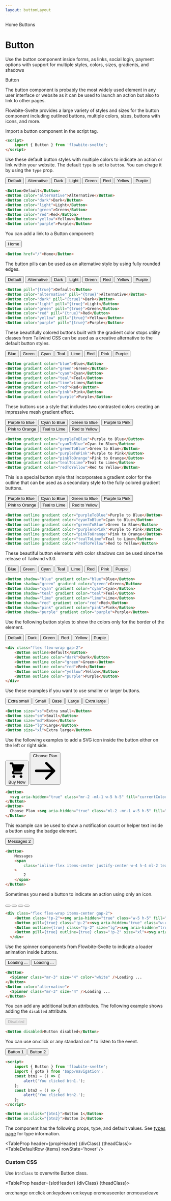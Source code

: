 ```yaml
---
layout: buttonLayout
---
```


<script>
  import {Htwo,ExampleDiv,GitHubSource,CompoDescription,TableProp, TableDefaultRow} from '../utils'
  import { Button, Spinner, Breadcrumb, BreadcrumbItem, Badge } from '$lib'
  import { goto }from '$app/navigation';
  
  import componentProps from '../props/Button.json'
  let slotHeader = ['Name', 'Description']

  let slotItems = [['default', 'For a button label.']]

  const btn1 = ()=>{
    alert('You clicked btn1.')
  }
  const btn2 = ()=>{
    alert ('You clicked btn2.')
  }

  // Props table
  let items = componentProps.props
  let propHeader = ['Name', 'Type', 'Default']
 let divClass='w-full relative overflow-x-auto shadow-md sm:rounded-lg py-4'
let theadClass ='text-xs text-gray-700 uppercase bg-gray-50 dark:bg-gray-700 dark:text-white'

</script>

<Breadcrumb>
  <BreadcrumbItem href="/" home >Home</BreadcrumbItem>
  <BreadcrumbItem>Buttons</BreadcrumbItem>
</Breadcrumb>

<h1 class="text-3xl w-full dark:text-white pt-8 pb-4">Button</h1>

<CompoDescription>Use the button component inside forms, as links, social login, payment options with support for multiple styles, colors, sizes, gradients, and shadows</CompoDescription>

<ExampleDiv>
<GitHubSource href="buttons/Button.svelte">Button</GitHubSource>
</ExampleDiv>

The button component is probably the most widely used element in any user interface or website as it can be used to launch an action but also to link to other pages.

Flowbite-Svelte provides a large variety of styles and sizes for the button component including outlined buttons, multiple colors, sizes, buttons with icons, and more.

<Htwo label="Setup" />

Import a button component in the script tag.

```html
<script>
	import { Button } from 'flowbite-svelte';
</script>
```

<Htwo label="Default button" />

Use these default button styles with multiple colors to indicate an action or link within your website. The default `type` is set to `button`. You can chage it by using the `type` prop.

<ExampleDiv class="flex flex-wrap gap-2">
<Button>Default</Button>
<Button color="alternative">Alternative</Button>
<Button color="dark">Dark</Button>
<Button color="light">Light</Button>
<Button color="green">Green</Button>
<Button color="red">Red</Button>
<Button color="yellow">Yellow</Button>
<Button color="purple">Purple</Button>
</ExampleDiv>

```html
<Button>Default</Button>
<Button color="alternative">Alternative</Button>
<Button color="dark">Dark</Button>
<Button color="light">Light</Button>
<Button color="green">Green</Button>
<Button color="red">Red</Button>
<Button color="yellow">Yellow</Button>
<Button color="purple">Purple</Button>
```

<Htwo label="Button with link" />

You can add a link to a Button component:

<ExampleDiv>
<Button href="/">Home</Button>
</ExampleDiv>

```html
<Button href="/">Home</Button>
```


<Htwo label="Button pills" />

The button pills can be used as an alternative style by using fully rounded edges.

<ExampleDiv class="flex flex-wrap gap-2">
  <Button pill={true}>Default</Button>
  <Button color="alternative" pill={true}>Alternative</Button>
  <Button color="dark" pill={true}>Dark</Button>
  <Button color="light" pill={true}>Light</Button>
  <Button color="green" pill={true}>Green</Button>
  <Button color="red" pill={true}>Red</Button>
  <Button color="yellow" pill={true}>Yellow</Button>
  <Button color="purple" pill={true}>Purple</Button>
</ExampleDiv>

```html
<Button pill="{true}">Default</Button>
<Button color="alternative" pill="{true}">Alternative</Button>
<Button color="dark" pill="{true}">Dark</Button>
<Button color="light" pill="{true}">Light</Button>
<Button color="green" pill="{true}">Green</Button>
<Button color="red" pill="{true}">Red</Button>
<Button color="yellow" pill="{true}">Yellow</Button>
<Button color="purple" pill="{true}">Purple</Button>
```

<Htwo label="Gradient monochrome" />

These beautifully colored buttons built with the gradient color stops utility classes from Tailwind CSS can be used as a creative alternative to the default button styles.

<ExampleDiv class="flex flex-wrap gap-2">
  <Button gradient color="blue">Blue</Button>
  <Button gradient color="green">Green</Button>
  <Button gradient color="cyan">Cyan</Button>
  <Button gradient color="teal">Teal</Button>
  <Button gradient color="lime">Lime</Button>
  <Button gradient color="red">Red</Button>
  <Button gradient color="pink">Pink</Button>
  <Button gradient color="purple">Purple</Button>
</ExampleDiv>

```html
<Button gradient color="blue">Blue</Button>
<Button gradient color="green">Green</Button>
<Button gradient color="cyan">Cyan</Button>
<Button gradient color="teal">Teal</Button>
<Button gradient color="lime">Lime</Button>
<Button gradient color="red">Red</Button>
<Button gradient color="pink">Pink</Button>
<Button gradient color="purple">Purple</Button>
```

<Htwo label="Gradient duotone" />

These buttons use a style that includes two contrasted colors creating an impressive mesh gradient effect.

<ExampleDiv class="flex flex-wrap items-center gap-2">
  <Button gradient color="purpleToBlue">Purple to Blue</Button>
  <Button gradient color="cyanToBlue">Cyan to Blue</Button>
  <Button gradient color="greenToBlue">Green to Blue</Button>
  <Button gradient color="purpleToPink">Purple to Pink</Button>
  <Button gradient color="pinkToOrange">Pink to Orange</Button>
  <Button gradient color="tealToLime">Teal to Lime</Button>
  <Button gradient color="redToYellow">Red to Yellow</Button>
</ExampleDiv>

```html
<Button gradient color="purpleToBlue">Purple to Blue</Button>
<Button gradient color="cyanToBlue">Cyan to Blue</Button>
<Button gradient color="greenToBlue">Green to Blue</Button>
<Button gradient color="purpleToPink">Purple to Pink</Button>
<Button gradient color="pinkToOrange">Pink to Orange</Button>
<Button gradient color="tealToLime">Teal to Lime</Button>
<Button gradient color="redToYellow">Red to Yellow</Button>
```

<Htwo label="Gradient outline" />

This is a special button style that incorporates a gradient color for the outline that can be used as a secondary style to the fully colored gradient buttons.

<ExampleDiv class="flex flex-wrap items-center gap-2">
  <Button outline gradient color="purpleToBlue">Purple to Blue</Button>
  <Button outline gradient color="cyanToBlue">Cyan to Blue</Button>
  <Button outline gradient color="greenToBlue">Green to Blue</Button>
  <Button outline gradient color="purpleToPink">Purple to Pink</Button>
  <Button outline gradient color="pinkToOrange">Pink to Orange</Button>
  <Button outline gradient color="tealToLime">Teal to Lime</Button>
  <Button outline gradient color="redToYellow">Red to Yellow</Button>
</ExampleDiv>

```html
<Button outline gradient color="purpleToBlue">Purple to Blue</Button>
<Button outline gradient color="cyanToBlue">Cyan to Blue</Button>
<Button outline gradient color="greenToBlue">Green to Blue</Button>
<Button outline gradient color="purpleToPink">Purple to Pink</Button>
<Button outline gradient color="pinkToOrange">Pink to Orange</Button>
<Button outline gradient color="tealToLime">Teal to Lime</Button>
<Button outline gradient color="redToYellow">Red to Yellow</Button>
```

<Htwo label="Colored shadows" />

These beautiful button elements with color shadows can be used since the release of Tailwind v3.0.

<ExampleDiv class="flex flex-wrap items-center gap-2">
  <Button shadow="blue" gradient color="blue">Blue</Button>
  <Button shadow="green" gradient color="green">Green</Button>
  <Button shadow="cyan" gradient color="cyan">Cyan</Button>
  <Button shadow="teal" gradient color="teal">Teal</Button>
  <Button shadow="lime" gradient color="lime">Lime</Button>
  <Button shadow="red" gradient color="red">Red</Button>
  <Button shadow="pink" gradient color="pink">Pink</Button>
  <Button shadow="purple" gradient color="purple">Purple</Button>
</ExampleDiv>

```html
<Button shadow="blue" gradient color="blue">Blue</Button>
<Button shadow="green" gradient color="green">Green</Button>
<Button shadow="cyan" gradient color="cyan">Cyan</Button>
<Button shadow="teal" gradient color="teal">Teal</Button>
<Button shadow="lime" gradient color="lime">Lime</Button>
<Button shadow="red" gradient color="red">Red</Button>
<Button shadow="pink" gradient color="pink">Pink</Button>
<Button shadow="purple" gradient color="purple">Purple</Button>
```

<Htwo label="Outline buttons" />

Use the following button styles to show the colors only for the border of the element.

<ExampleDiv>
<div class="flex flex-wrap gap-2">
  <Button outline>Default</Button>
  <Button outline color="dark">Dark</Button>
  <Button outline color="green">Green</Button>
  <Button outline color="red">Red</Button>
  <Button outline color="yellow">Yellow</Button>
  <Button outline color="purple">Purple</Button>
</div>
</ExampleDiv>

```html
<div class="flex flex-wrap gap-2">
	<Button outline>Default</Button>
	<Button outline color="dark">Dark</Button>
	<Button outline color="green">Green</Button>
	<Button outline color="red">Red</Button>
	<Button outline color="yellow">Yellow</Button>
	<Button outline color="purple">Purple</Button>
</div>
```

<Htwo label="Button sizes" />

Use these examples if you want to use smaller or larger buttons.

<ExampleDiv class="flex flex-wrap items-center gap-2">
  <Button size="xs">Extra small</Button>
  <Button size="sm">Small</Button>
  <Button size="md">Base</Button>
  <Button size="lg">Large</Button>
  <Button size="xl">Extra large</Button>
</ExampleDiv>

```html
<Button size="xs">Extra small</Button>
<Button size="sm">Small</Button>
<Button size="md">Base</Button>
<Button size="lg">Large</Button>
<Button size="xl">Extra large</Button>
```

<Htwo label="Buttons with icon" />

Use the following examples to add a SVG icon inside the button either on the left or right side.

<ExampleDiv class="flex flex-wrap items-center gap-2">
<Button>
  <svg aria-hidden="true" class="mr-2 -ml-1 w-5 h-5" fill="currentColor" viewBox="0 0 20 20" xmlns="http://www.w3.org/2000/svg"><path d="M3 1a1 1 0 000 2h1.22l.305 1.222a.997.997 0 00.01.042l1.358 5.43-.893.892C3.74 11.846 4.632 14 6.414 14H15a1 1 0 000-2H6.414l1-1H14a1 1 0 00.894-.553l3-6A1 1 0 0017 3H6.28l-.31-1.243A1 1 0 005 1H3zM16 16.5a1.5 1.5 0 11-3 0 1.5 1.5 0 013 0zM6.5 18a1.5 1.5 0 100-3 1.5 1.5 0 000 3z"></path></svg> Buy Now
</Button>
<Button>
  Choose Plan <svg aria-hidden="true" class="ml-2 -mr-1 w-5 h-5" fill="currentColor" viewBox="0 0 20 20" xmlns="http://www.w3.org/2000/svg"><path fill-rule="evenodd" d="M10.293 3.293a1 1 0 011.414 0l6 6a1 1 0 010 1.414l-6 6a1 1 0 01-1.414-1.414L14.586 11H3a1 1 0 110-2h11.586l-4.293-4.293a1 1 0 010-1.414z" clip-rule="evenodd"></path></svg>
</Button>
</ExampleDiv>

```html
<Button>
  <svg aria-hidden="true" class="mr-2 -ml-1 w-5 h-5" fill="currentColor" viewBox="0 0 20 20" xmlns="http://www.w3.org/2000/svg"><path d="M3 1a1 1 0 000 2h1.22l.305 1.222a.997.997 0 00.01.042l1.358 5.43-.893.892C3.74 11.846 4.632 14 6.414 14H15a1 1 0 000-2H6.414l1-1H14a1 1 0 00.894-.553l3-6A1 1 0 0017 3H6.28l-.31-1.243A1 1 0 005 1H3zM16 16.5a1.5 1.5 0 11-3 0 1.5 1.5 0 013 0zM6.5 18a1.5 1.5 0 100-3 1.5 1.5 0 000 3z"></path></svg> Buy Now
</Button>
<Button>
  Choose Plan <svg aria-hidden="true" class="ml-2 -mr-1 w-5 h-5" fill="currentColor" viewBox="0 0 20 20" xmlns="http://www.w3.org/2000/svg"><path fill-rule="evenodd" d="M10.293 3.293a1 1 0 011.414 0l6 6a1 1 0 010 1.414l-6 6a1 1 0 01-1.414-1.414L14.586 11H3a1 1 0 110-2h11.586l-4.293-4.293a1 1 0 010-1.414z" clip-rule="evenodd"></path></svg>
</Button>
```

<Htwo label="Button with label" />

This example can be used to show a notification count or helper text inside a button using the badge element.

<ExampleDiv class="flex flex-wrap items-center gap-2">
<Button>
  Messages
  <span class="inline-flex items-center justify-center w-4 h-4 ml-2 text-xs font-semibold text-blue-800 bg-blue-200 rounded-full">
    2
  </span>
  <!-- Badge color="blue" rounded class="w-4 h-4 ml-2 font-semibold">2</Badge -->
</Button>
</ExampleDiv>

```html
<Button>
	Messages
	<span
		class="inline-flex items-center justify-center w-4 h-4 ml-2 text-xs font-semibold text-blue-800 bg-blue-200 rounded-full"
	>
		2
	</span>
</Button>
```

<Htwo label="Icon buttons" />

Sometimes you need a button to indicate an action using only an icon.

<ExampleDiv>
  <div class="flex flex-wrap items-center gap-2">
    <Button class="!p-2"><svg aria-hidden="true" class="w-5 h-5" fill="currentColor" viewBox="0 0 20 20" xmlns="http://www.w3.org/2000/svg"><path fill-rule="evenodd" d="M10.293 3.293a1 1 0 011.414 0l6 6a1 1 0 010 1.414l-6 6a1 1 0 01-1.414-1.414L14.586 11H3a1 1 0 110-2h11.586l-4.293-4.293a1 1 0 010-1.414z" clip-rule="evenodd"></path></svg></Button>
    <Button pill={true} class="!p-2"><svg aria-hidden="true" class="w-4 h-4" fill="currentColor" viewBox="0 0 20 20" xmlns="http://www.w3.org/2000/svg"><path fill-rule="evenodd" d="M10.293 3.293a1 1 0 011.414 0l6 6a1 1 0 010 1.414l-6 6a1 1 0 01-1.414-1.414L14.586 11H3a1 1 0 110-2h11.586l-4.293-4.293a1 1 0 010-1.414z" clip-rule="evenodd"></path></svg></Button>
    <Button outline={true} class="!p-2" size="lg"><svg aria-hidden="true" class="w-5 h-5" fill="currentColor" viewBox="0 0 20 20" xmlns="http://www.w3.org/2000/svg"><path fill-rule="evenodd" d="M10.293 3.293a1 1 0 011.414 0l6 6a1 1 0 010 1.414l-6 6a1 1 0 01-1.414-1.414L14.586 11H3a1 1 0 110-2h11.586l-4.293-4.293a1 1 0 010-1.414z" clip-rule="evenodd"></path></svg></Button>
    <Button pill={true} outline={true} class="!p-2" size="xl"><svg aria-hidden="true" class="w-5 h-5" fill="currentColor" viewBox="0 0 20 20" xmlns="http://www.w3.org/2000/svg"><path fill-rule="evenodd" d="M10.293 3.293a1 1 0 011.414 0l6 6a1 1 0 010 1.414l-6 6a1 1 0 01-1.414-1.414L14.586 11H3a1 1 0 110-2h11.586l-4.293-4.293a1 1 0 010-1.414z" clip-rule="evenodd"></path></svg></Button>
  </div>
</ExampleDiv>

```html
<div class="flex flex-wrap items-center gap-2">
    <Button class="!p-2"><svg aria-hidden="true" class="w-5 h-5" fill="currentColor" viewBox="0 0 20 20" xmlns="http://www.w3.org/2000/svg"><path fill-rule="evenodd" d="M10.293 3.293a1 1 0 011.414 0l6 6a1 1 0 010 1.414l-6 6a1 1 0 01-1.414-1.414L14.586 11H3a1 1 0 110-2h11.586l-4.293-4.293a1 1 0 010-1.414z" clip-rule="evenodd"></path></svg></Button>
    <Button pill={true} class="!p-2"><svg aria-hidden="true" class="w-4 h-4" fill="currentColor" viewBox="0 0 20 20" xmlns="http://www.w3.org/2000/svg"><path fill-rule="evenodd" d="M10.293 3.293a1 1 0 011.414 0l6 6a1 1 0 010 1.414l-6 6a1 1 0 01-1.414-1.414L14.586 11H3a1 1 0 110-2h11.586l-4.293-4.293a1 1 0 010-1.414z" clip-rule="evenodd"></path></svg></Button>
    <Button outline={true} class="!p-2" size="lg"><svg aria-hidden="true" class="w-5 h-5" fill="currentColor" viewBox="0 0 20 20" xmlns="http://www.w3.org/2000/svg"><path fill-rule="evenodd" d="M10.293 3.293a1 1 0 011.414 0l6 6a1 1 0 010 1.414l-6 6a1 1 0 01-1.414-1.414L14.586 11H3a1 1 0 110-2h11.586l-4.293-4.293a1 1 0 010-1.414z" clip-rule="evenodd"></path></svg></Button>
    <Button pill={true} outline={true} class="!p-2" size="xl"><svg aria-hidden="true" class="w-5 h-5" fill="currentColor" viewBox="0 0 20 20" xmlns="http://www.w3.org/2000/svg"><path fill-rule="evenodd" d="M10.293 3.293a1 1 0 011.414 0l6 6a1 1 0 010 1.414l-6 6a1 1 0 01-1.414-1.414L14.586 11H3a1 1 0 110-2h11.586l-4.293-4.293a1 1 0 010-1.414z" clip-rule="evenodd"></path></svg></Button>
  </div>
```

<Htwo label="Loader" />

Use the spinner components from Flowbite-Svelte to indicate a loader animation inside buttons.

<ExampleDiv>
<div class="flex flex-wrap items-center gap-2">
  <Button>
    <Spinner class="mr-3" size="4" color="white" />Loading ...
  </Button>
  <Button color="alternative">
    <Spinner class="mr-3" size="4" />Loading ...
  </Button>
</div>
</ExampleDiv>

```html
<Button>
  <Spinner class="mr-3" size="4" color="white" />Loading ...
</Button>
<Button color="alternative">
  <Spinner class="mr-3" size="4" />Loading ...
</Button>
```

<Htwo label="Disabled" />

You can add any additional button attributes. The following example shows adding the `disabled` attribute.

<ExampleDiv>
<Button disabled >Disabled</Button>
</ExampleDiv>

```html
<Button disabled>Button disabled</Button>
```

<Htwo label="Events" />

You can use on:click or any standard on:* to listen to the event.

<ExampleDiv class="flex flex-wrap items-center gap-2">
<Button on:click={btn1}>Button 1</Button>
<Button on:click={btn2}>Button 2</Button>
</ExampleDiv>

```html
<script>
	import { Button } from 'flowbite-svelte';
	import { goto } from '$app/navigation';
	const btn1 = () => {
		alert('You clicked btn1.');
	};
	const btn2 = () => {
		alert('You clicked btn2.');
	};
</script>

<Button on:click="{btn1}">Button 1</Button>
<Button on:click="{btn2}">Button 2</Button>
```

<Htwo label="Props" />

The component has the following props, type, and default values. See <a href="/pages/types">types 
 page</a> for type information.

<TableProp header={propHeader} {divClass} {theadClass}>
<TableDefaultRow {items} rowState='hover' />
</TableProp>

<h3 class='text-xl w-full dark:text-white py-4'>Custom CSS</h3>

Use `btnClass` to overwrite Button class.

<Htwo label="Slots" />

<TableProp header={slotHeader} {divClass} {theadClass}>
  <TableDefaultRow items={slotItems} rowState='hover' />
</TableProp>

<Htwo label="Forwarded Events" />

<div class="flex flex-wrap gap-2">
<Badge large={true}>on:change</Badge>
<Badge large={true}>on:click</Badge>
<Badge large={true}>on:keydown</Badge>
<Badge large={true}>on:keyup</Badge>
<Badge large={true}>on:mouseenter</Badge>
<Badge large={true}>on:mouseleave</Badge>
</div>
